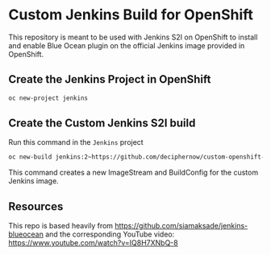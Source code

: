 # Custom Jenkins Build for OpenShift

This repository is meant to be used with Jenkins S2I on OpenShift to install and enable Blue Ocean plugin on the official Jenkins image provided in OpenShift.

## Create the Jenkins Project in OpenShift

```bash
oc new-project jenkins
```

## Create the Custom Jenkins S2I build

Run this command in the `Jenkins` project

```bash
oc new-build jenkins:2~https://github.com/deciphernow/custom-openshift-jenkins.git --name=custom-jenkins
```

This command creates a new ImageStream and BuildConfig for the custom Jenkins image.



## Resources

This repo is based heavily from https://github.com/siamaksade/jenkins-blueocean and the corresponding YouTube video: https://www.youtube.com/watch?v=IQ8H7XNbQ-8
